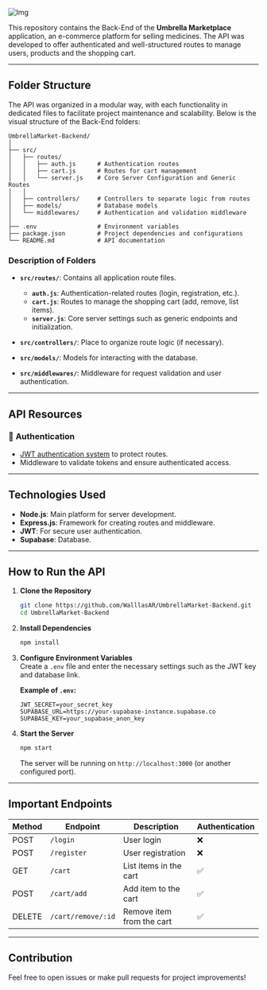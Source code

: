 ![Img](https://lh3.googleusercontent.com/pw/AP1GczPOBheu7DpbvY8uGOXMCpz8MS09PEFSPfY434VDHPyS-3UWemaxGZ1Z7m6Uy7qX8A5t7i2kNj3KAkgR52vuSocVg-TdqRn54umKFh7Bjg7QYnRxSBuAkkj4Ow9KQ5dI-Ls4S3hlhlN3aeDrs-L-l6pl=w1920-h480-s-no-gm?authuser=0)

This repository contains the Back-End of the **Umbrella Marketplace** application, an e-commerce platform for selling medicines. The API was developed to offer authenticated and well-structured routes to manage users, products and the shopping cart.

---

## Folder Structure

The API was organized in a modular way, with each functionality in dedicated files to facilitate project maintenance and scalability. Below is the visual structure of the Back-End folders:

```plaintext
UmbrellaMarket-Backend/
│
├── src/
│   ├── routes/
│   │   ├── auth.js      # Authentication routes
│   │   ├── cart.js      # Routes for cart management
│   │   └── server.js    # Core Server Configuration and Generic Routes
│   │
│   ├── controllers/     # Controllers to separate logic from routes
│   ├── models/          # Database models
│   └── middlewares/     # Authentication and validation middleware
│
├── .env                 # Environment variables
├── package.json         # Project dependencies and configurations
└── README.md            # API documentation
```

### Description of Folders

- **`src/routes/`**: Contains all application route files.

  - **`auth.js`**: Authentication-related routes (login, registration, etc.).
  - **`cart.js`**: Routes to manage the shopping cart (add, remove, list items).
  - **`server.js`**: Core server settings such as generic endpoints and initialization.

- **`src/controllers/`**: Place to organize route logic (if necessary).

- **`src/models/`**: Models for interacting with the database.

- **`src/middlewares/`**: Middleware for request validation and user authentication.

---

## API Resources

### 🔑 **Authentication**

- [JWT authentication system](https://pt.wikipedia.org/wiki/JSON_Web_Token) to protect routes.
- Middleware to validate tokens and ensure authenticated access.

---

## Technologies Used

- **Node.js**: Main platform for server development.
- **Express.js**: Framework for creating routes and middleware.
- **JWT**: For secure user authentication.
- **Supabase**: Database.

---

## How to Run the API

1. **Clone the Repository**

   ```bash
   git clone https://github.com/WalllasAR/UmbrellaMarket-Backend.git
   cd UmbrellaMarket-Backend
   ```

2. **Install Dependencies**

   ```bash
   npm install
   ```

3. **Configure Environment Variables**\
   Create a `.env` file and enter the necessary settings such as the JWT key and database link.

   **Example of `.env`:**

   ```
   JWT_SECRET=your_secret_key
   SUPABASE_URL=https://your-supabase-instance.supabase.co
   SUPABASE_KEY=your_supabase_anon_key
   ```

4. **Start the Server**

   ```bash
   npm start
   ```

   The server will be running on `http://localhost:3000` (or another configured port).

---

## Important Endpoints

| Method | Endpoint           | Description               | Authentication |
| ------ | ------------------ | ------------------------- | -------------- |
| POST   | `/login`           | User login                | ❌              |
| POST   | `/register`        | User registration         | ❌              |
| GET    | `/cart`            | List items in the cart    | ✅              |
| POST   | `/cart/add`        | Add item to the cart      | ✅              |
| DELETE | `/cart/remove/:id` | Remove item from the cart | ✅              |

---

## Contribution

Feel free to open issues or make pull requests for project improvements!

